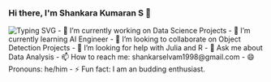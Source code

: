 ### Hi there, I'm Shankara Kumaran S 👋

<img src ="https://readme-typing-svg.herokuapp.com?font=Montserrat&color=343deb&size=24&lines=Hey+there,+I'm+Shankara+Kumaran+S;I'm+an+AI+Engineer.;AI+Developer+!.;Researcher.;" alt="Typing SVG" >

<!--**SSK14031998/SSK14031998** is a ✨ _special_ ✨ repository because its `README.md` (this file) appears on your GitHub profile.

Here are some ideas to get you started: --!>

- 🔭 I’m currently working on Data Science Projects
- 🌱 I’m currently learning AI Engineer
- 👯 I’m looking to collaborate on Object Detection Projects
- 🤔 I’m looking for help with Julia and R
- 💬 Ask me about Data Analysis
- 📫 How to reach me: shankarselvam1998@gmail.com
- 😄 Pronouns: he/him
- ⚡ Fun fact: I am an budding enthusiast.
